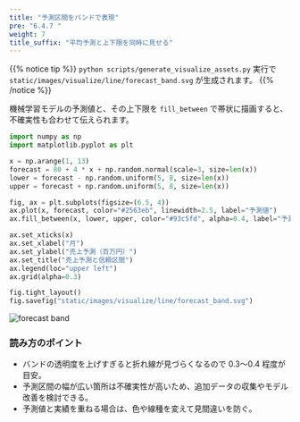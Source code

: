 ```yaml
---
title: "予測区間をバンドで表現"
pre: "6.4.7 "
weight: 7
title_suffix: "平均予測と上下限を同時に見せる"
---
```


{{% notice tip %}}
`python scripts/generate_visualize_assets.py` 実行で
`static/images/visualize/line/forecast_band.svg` が生成されます。
{{% /notice %}}

機械学習モデルの予測値と、その上下限を `fill_between` で帯状に描画すると、不確実性も合わせて伝えられます。

```python
import numpy as np
import matplotlib.pyplot as plt

x = np.arange(1, 13)
forecast = 80 + 4 * x + np.random.normal(scale=3, size=len(x))
lower = forecast - np.random.uniform(5, 8, size=len(x))
upper = forecast + np.random.uniform(5, 8, size=len(x))

fig, ax = plt.subplots(figsize=(6.5, 4))
ax.plot(x, forecast, color="#2563eb", linewidth=2.5, label="予測値")
ax.fill_between(x, lower, upper, color="#93c5fd", alpha=0.4, label="予測区間 (80%)")

ax.set_xticks(x)
ax.set_xlabel("月")
ax.set_ylabel("売上予測（百万円）")
ax.set_title("売上予測と信頼区間")
ax.legend(loc="upper left")
ax.grid(alpha=0.3)

fig.tight_layout()
fig.savefig("static/images/visualize/line/forecast_band.svg")
```

![forecast band](/images/visualize/line/forecast_band.svg)

### 読み方のポイント

- バンドの透明度を上げすぎると折れ線が見づらくなるので 0.3〜0.4 程度が目安。
- 予測区間の幅が広い箇所は不確実性が高いため、追加データの収集やモデル改善を検討できる。
- 予測値と実績を重ねる場合は、色や線種を変えて見間違いを防ぐ。
